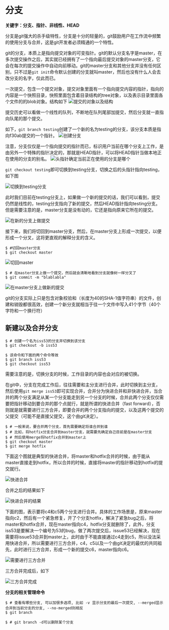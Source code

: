 # 分支

**关键字：分支、指针、非线性、HEAD**

分支是git强大的杀手级特性，分支是十分的轻量的，git鼓励用户在工作流中频繁的使用分支与合并，这是git开发者必须精通的一个特性。

git的分支，本质上是指向提交对象的可变指针。git的默认分支名字是master，在多次提交操作之后，其实就已经拥有了一个指向最后提交对象的master分支，它会在每次的提交操作中自动向前移动。git的master分支和其他分支并没有任何区别，只不过是`git init`命令默认创建的分支就叫master，然后也没有什么人会去改分支的名字，仅此而已。

一次提交，包含一个提交对象，提交对象里面有一个指向提交内容的指针，指向的内容是一个快照目录，快照里面包含着目录结构的tree对象，以及表示目录里面各个文件的的blob对象。结构如下
![提交的对象以及结构](https://raw.githubusercontent.com/jsycdut/photos/master/git/commit-and-tree.png)

提交历史可以看做一个线性的队列，不断地在队列尾部加提交，然后分支就一直指向队尾的那个提交。


如下，`git branch testing`创建了一个新的名为testing的分支，该分支本质是指向f30ab提交的一个指针。
![创建分支](https://raw.githubusercontent.com/jsycdut/photos/master/git/two-branches.png)

注意，分支仅仅是一个指向提交的指针而已，标识用户当前在哪个分支上工作，是由另外一个特殊的指针决定的，那就是HEAD指针，可以将HEAD指针当做本地正在使用的分支的别名。
![头指针确定当前正在使用的分支是哪个](https://raw.githubusercontent.com/jsycdut/photos/master/git/head-to-master.png)

`git checkout testing`即可切换到testing分支，切换之后的头指针指向testing，如下图

![切换到testing分支](https://raw.githubusercontent.com/jsycdut/photos/master/git/head-to-testing.png)

此时我们目前在testing分支上，如果做一个新的提交的话，我们可以看到，提交仍然是线性的，testing分支指向了新的提交，然后HEAD指针指向testing分支。但是需要注意的是，master分支是没有动的，它还是指向原来它所在的提交。

![在新的分支上做提交](https://raw.githubusercontent.com/jsycdut/photos/master/git/advance-testing.png)

接下来，我们将切回到master分支，然后，在master分支上形成一次提交，以便形成一个分叉，这将更直观的解释分支的含义。
```
$ #切回master分支
$ git checkout master
```
![切回master](https://raw.githubusercontent.com/jsycdut/photos/master/git/checkout-master.png)

```
$ # 在master分支上做一个提交，然后就会清晰地看到分支就像树一样分叉了
$ git commit -m "blablabla"
```
![在master分支上做新的提交](https://raw.githubusercontent.com/jsycdut/photos/master/git/advance-master.png)

git的分支实际上只是包含对象校验和（长度为40的SHA-1值字符串）的文件，创建和销毁都很高效，创建一个新分支就相当于往一个文件中写入41个字节（40个字符和一个换行符）

## 新建以及合并分支

```
$ # 创建一个名为iss53的分支并切换到该分支
$ git checkout -b iss53

$ 该命令和下面的两个命令等效
$ git branch iss53
$ git checkout iss53
```
需要注意的是，切换分支的时候，工作目录的内容也会对应的被切换。

在git中，分支在完成工作后，往往需要和主分支进行合并，此时切换到主分支，然后使用`git merge iss53`即可实现合并，合并分为快进合并和非快进合并，当合并的两个分支满足从某一个分支能走到另一个分支的时候，合并此两个分支仅仅需要把指针移动到要合并的那个点就行，就是所谓的快进合并（fast forward），否则就是就需要进行三方合并，即要合并的两个分支指向的提交，以及这两个提交的父提交（可能不是直接父提交，这个由git决定）。

```
$ # 一般来说，要合并两个分支，首先需要确定将谁合并到谁
$ # 比如，将hotfix分支合并到master分支，就需要先确定自己目前是在master分支
$ # 然后使用merge将hotfix合并到master上
$ git checkout master
$ git merge hotfix
```

下面这个图就是典型的快进合并，将master和hotfix合并的时候，由于能从master直接走到hotfix，所以合并的时候，直接将master的指针移动到hotfix的提交就行。

![快进合并](https://raw.githubusercontent.com/jsycdut/photos/master/git/basic-branching-4.png)

合并之后的结果如下

![快进合并的结果](https://raw.githubusercontent.com/jsycdut/photos/master/git/basic-branching-5.png)


下面的图，表示要将c4和c5两个分支进行合并。具体的工作场景是，原来master指向c2，然后有一个紧急修复，开了个分支hotfix，解决了紧急bug之后，将master和hotfix合并，现在master指向c4，hotfix分支就删除了，此外，分支iss53是要解决一个编号为53的bug，做了两次提交后，issue53已经解决，现在需要将issue53合并到master上，此时由于不能直接通过c4走到c5，所以没法采用快进合并，所以需要进行三方合并，c4，c5以及一个由git决定的最优的共同祖先，此时进行三方合并，形成一个新的提交c6，master指向c6。

![需要进行三方合并](https://raw.githubusercontent.com/jsycdut/photos/master/git/basic-merging.png)

三方合并完成后，如下

![三方合并完成](https://raw.githubusercontent.com/jsycdut/photos/master/git/basic-merging-2.png)


**分支的相关管理命令**

```
$ # 查看有哪些分支, 可以加很多选项, 比如 -v 显示分支的最后一次提交, --merged显示合并到当前分支的分支, --no-merged则相反
$ git branch

$ # git branch -d可以删除某个分支
```
